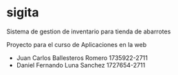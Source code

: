 # sigita
Sistema de gestion de inventario para tienda de abarrotes

Proyecto para el curso de Aplicaciones en la web

- Juan Carlos Ballesteros Romero 1735922-2711
- Daniel Fernando Luna Sanchez 1727654-2711


